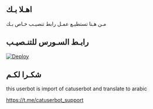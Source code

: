 ## اهـلا بـك
مـن هـنا تستطيـع عمـل رابط تنصيـب خـاص بـك

## رابـط السـورس للتنـصيـب

[![Deploy](https://www.herokucdn.com/deploy/button.svg)](https://heroku.com/deploy?template=https://github.com/leoop1/jmthon)

## شكـرا لكـم 


this userbot is import of catuserbot and translate to arabic

https://t.me/catuserbot_support
